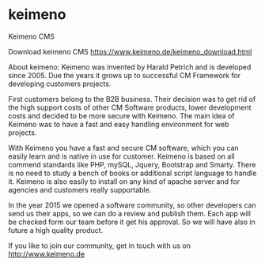 # keimeno
Keimeno CMS

Download keimeno CMS https://www.keimeno.de/keimeno_download.html


About keimeno:
Keimeno was invented by Harald Petrich and is developed since 2005. Due the years it grows up to successful CM Framework for developing customers projects.

First customers belong to the B2B business. Their decision was to get rid of the high support costs of other CM Software products, lower development costs and decided to be more secure with Keimeno. The main idea of Keimeno was to have a fast and easy handling environment for web projects.

With Keimeno you have a fast and secure CM software, which you can easily learn and is native in use for customer. Keimeno is based on all commend standards like PHP, mySQL, Jquery, Bootstrap and Smarty. There is no need to study a bench of books or additional script language to handle it. Keimeno is also easily to install on any kind of apache server and for agencies and customers really supportable.

In the year 2015 we opened a software community, so other developers can send us their apps, so we can do a review and publish them. Each app will be checked form our team before it get his approval. So we will have also in future a high quality product.

If you like to join our community, get in touch with us on http://www.keimeno.de 
